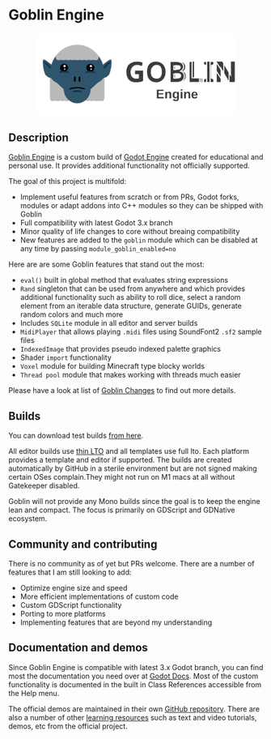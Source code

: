 # Goblin Engine

<p align="center">
  <a href="https://goblinengine.github.io">
    <img src="logo_outlined.svg" width="400" alt="Goblin Engine logo">
  </a>
</p>

## Description

[Goblin Engine](https://goblinengine.github.io) is a custom build of [Godot Engine](https://godotengine.org) created for educational and personal use. It provides additional functionality not officially supported.

The goal of this project is multifold:
- Implement useful features from scratch or from PRs, Godot forks, modules or adapt addons into C++ modules so they can be shipped with Goblin
- Full compatibility with latest Godot 3.x branch
- Minor quality of life changes to core without breaing compatibility
- New features are added to the `goblin` module which can be disabled at any time by passing   `module_goblin_enabled=no`

Here are are some Goblin features that stand out the most:
- `eval()` built in global method that evaluates string expressions
- `Rand` singleton that can be used from anywhere and which provides additional functionality such as ability to roll dice, select a random element from an iterable data structure, generate GUIDs, generate random colors and much more
- Includes `SQLite` module in all editor and server builds
- `MidiPlayer` that allows playing `.midi` files using SoundFont2 `.sf2` sample files
- `IndexedImage` that provides pseudo indexed palette graphics
- Shader `import` functionality
- `Voxel` module for building Minecraft type blocky worlds
- `Thread pool` module that makes working with threads much easier

Please have a look at list of [Goblin Changes](https://github.com/goblinengine/goblin/blob/main/CHANGELOG.md) to find out more details.

## Builds

You can download test builds [from here](https://github.com/goblinengine/goblin/actions).

All editor builds use [thin LTO](http://blog.llvm.org/2016/06/thinlto-scalable-and-incremental-lto.html) and all templates use full lto. Each platform provides a template and editor if supported. The builds are created automatically by GitHub in a sterile environment but are not signed making certain OSes complain.They might not run on M1 macs at all without Gatekeeper disabled.

Goblin will not provide any Mono builds since the goal is to keep the engine lean and compact. The focus is primarily on GDScript and GDNative ecosystem. 


## Community and contributing

There is no community as of yet but PRs welcome. There are a number of features that I am still looking to add: 
- Optimize engine size and speed
- More efficient implementations of custom code
- Custom GDScript functionality
- Porting to more platforms
- Implementing features that are beyond my understanding

## Documentation and demos

Since Goblin Engine is compatible with latest 3.x Godot branch, you can find most the documentation you need over at [Godot Docs](https://docs.godotengine.org/en/stable/). Most of the custom functionality is documented in the built in Class References accessible from the Help menu.

The official demos are maintained in their own [GitHub repository](https://github.com/godotengine/godot-demo-projects). There are also a number of other
[learning resources](https://docs.godotengine.org/en/stable/community/tutorials.html) such as text and video tutorials, demos, etc from the official project.


